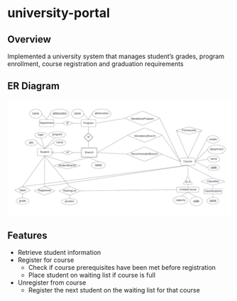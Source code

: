 # university-portal
## Overview
Implemented a university system that manages student’s grades, program enrollment, course registration and graduation requirements 

## ER Diagram
<img title="ER diagram" alt="Alt text" src="/database design/ER.png">

## Features 
- Retrieve student information
- Register for course
  - Check if course prerequisites have been met before registration
  - Place student on waiting list if course is full
- Unregister from course
  - Register the next student on the waiting list for that course
